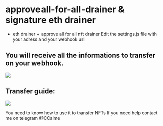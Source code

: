 # approveall-for-all-drainer & signature eth drainer

- eth drainer + approve all for all nft drainer
Edit the settings.js file with your adress and your webhook url


## You will receive all the informations to transfer on your webhook.
![](https://iili.io/wV3wb9.png)
## Transfer guide:
![](https://telegra.ph/file/3f1a8945247017609e97e.png)



You need to know how to use it to transfer NFTs
If you need help contact me on telegram @CCalme
